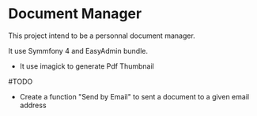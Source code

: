 # Document Manager
This project intend to be a personnal document manager. 

It use Symmfony 4 and EasyAdmin bundle.

- It use imagick to generate Pdf Thumbnail

#TODO
- Create a function "Send by Email" to sent a document to a given email address